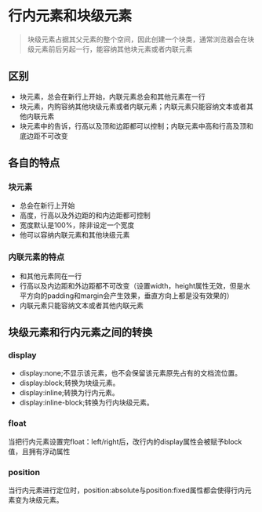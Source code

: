 # 行内元素和块级元素

>块级元素占据其父元素的整个空间，因此创建一个块类，通常浏览器会在块级元素前后另起一行，能容纳其他块元素或者内联元素

## 区别

- 块元素，总会在新行上开始，内联元素总会和其他元素在一行
- 块元素，内购容纳其他块级元素或者内联元素；内联元素只能容纳文本或者其他内联元素
- 块元素中的告诉，行高以及顶和边距都可以控制；内联元素中高和行高及顶和底边距不可改变

## 各自的特点

### 块元素

- 总会在新行上开始
- 高度，行高以及外边距的和内边距都可控制
- 宽度默认是100%，除非设定一个宽度
- 他可以容纳内联元素和其他块级元素

### 内联元素的特点

- 和其他元素同在一行
- 行高以及内边距和外边距都不可改变（设置width，height属性无效，但是水平方向的padding和margin会产生效果，垂直方向上都是没有效果的）
- 内联元素只能容纳文本或者其他内联元素

## 块级元素和行内元素之间的转换

### display

- display:none;不显示该元素，也不会保留该元素原先占有的文档流位置。
- display:block;转换为块级元素。
- display:inline;转换为行内元素。
- display:inline-block;转换为行内块级元素。

### float

当把行内元素设置完float：left/right后，改行内的display属性会被赋予block值，且拥有浮动属性

### position

当行内元素进行定位时，position:absolute与position:fixed属性都会使得行内元素变为块级元素。